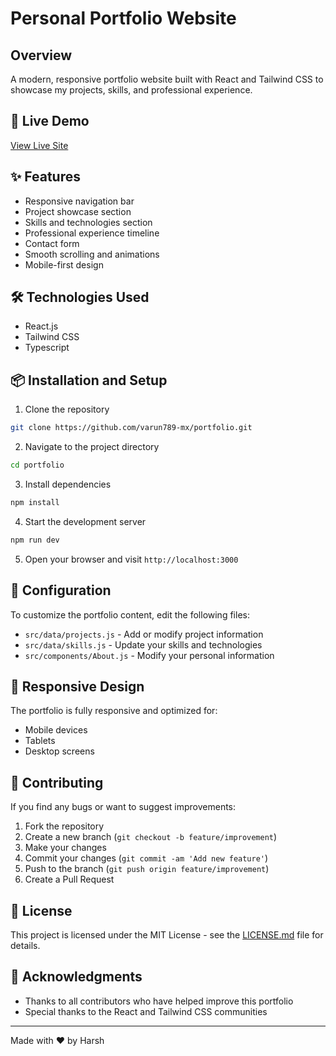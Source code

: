 # Personal Portfolio Website

## Overview

A modern, responsive portfolio website built with React and Tailwind CSS to showcase my projects, skills, and professional experience.

## 🚀 Live Demo

[View Live Site](#) <!-- Replace with your actual deployed site URL -->

## ✨ Features

- Responsive navigation bar
- Project showcase section
- Skills and technologies section
- Professional experience timeline
- Contact form
- Smooth scrolling and animations
- Mobile-first design

## 🛠️ Technologies Used

- React.js
- Tailwind CSS
- Typescript

## 📦 Installation and Setup

1. Clone the repository

```bash
git clone https://github.com/varun789-mx/portfolio.git
```

2. Navigate to the project directory

```bash
cd portfolio
```

3. Install dependencies

```bash
npm install
```

4. Start the development server

```bash
npm run dev
```

5. Open your browser and visit `http://localhost:3000`

## 🔧 Configuration

To customize the portfolio content, edit the following files:

- `src/data/projects.js` - Add or modify project information
- `src/data/skills.js` - Update your skills and technologies
- `src/components/About.js` - Modify your personal information

## 📱 Responsive Design

The portfolio is fully responsive and optimized for:

- Mobile devices
- Tablets
- Desktop screens

## 🤝 Contributing

If you find any bugs or want to suggest improvements:

1. Fork the repository
2. Create a new branch (`git checkout -b feature/improvement`)
3. Make your changes
4. Commit your changes (`git commit -am 'Add new feature'`)
5. Push to the branch (`git push origin feature/improvement`)
6. Create a Pull Request

## 📄 License

This project is licensed under the MIT License - see the [LICENSE.md](LICENSE.md) file for details.

## 🙏 Acknowledgments

- Thanks to all contributors who have helped improve this portfolio
- Special thanks to the React and Tailwind CSS communities

---

Made with ❤️ by Harsh


